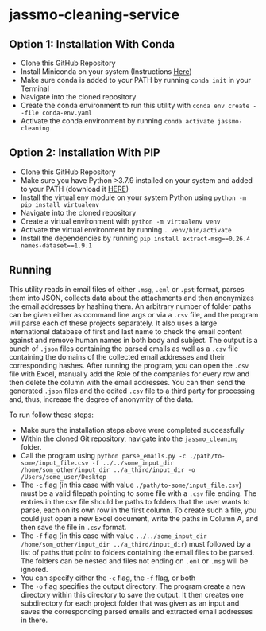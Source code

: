 # jassmo-cleaning-service

## Option 1: Installation With Conda

- Clone this GitHub Repository
- Install Miniconda on your system (Instructions [Here](https://docs.conda.io/en/latest/miniconda.html))
- Make sure conda is added to your PATH by running `conda init` in your Terminal
- Navigate into the cloned repository
- Create the conda environment to run this utility with `conda env create --file conda-env.yaml`
- Activate the conda environment by running `conda activate jassmo-cleaning`


## Option 2: Installation With PIP

- Clone this GitHub Repository
- Make sure you have Python >3.7.9 installed on your system and added to your PATH (download it [HERE](https://www.python.org/downloads/windows/))
- Install the virtual env module on your system Python using `python -m pip install virtualenv`
- Navigate into the cloned repository
- Create a virtual environment with `python -m virtualenv venv`
- Activate the virtual environment by running `. venv/bin/activate`
- Install the dependencies by running `pip install extract-msg==0.26.4 names-dataset==1.9.1`


## Running

This utility reads in email files of either `.msg`, `.eml` or `.pst` format, parses them into JSON, collects data about the attachments and then anonymizes the email addresses by hashing them. An arbitrary number of folder paths can be given either as command line args or via a `.csv` file, and the program will parse each of these projects separately. It also uses a large international database of first and last name to check the email content against and remove human names in both body and subject. The output is a bunch of `.json` files containing the parsed emails as well as a `.csv` file containing the domains of the collected email addresses and their corresponding hashes. After running the program, you can open the `.csv` file with Excel, manually add the Role of the companies for every row and then delete the column with the email addresses. You can then send the generated `.json` files and the edited `.csv` file to a third party for processing and, thus, increase the degree of anonymity of the data.

To run follow these steps:
  
- Make sure the installation steps above were completed successfully
- Within the cloned Git repository, navigate into the `jassmo_cleaning` folder.
- Call the program using `python parse_emails.py -c ./path/to-some/input_file.csv -f ../../some_input_dir /home/som_other/input_dir ../a_third/input_dir -o /Users/some_user/Desktop`
- The `-c` flag (in this case with value `./path/to-some/input_file.csv`) must be a valid filepath pointing to some file with a `.csv` file ending. The entries in the csv file should be paths to folders that the user wants to parse, each on its own row in the first column. To create such a file, you could just open a new Excel document, write the paths in Column A, and then save the file in `.csv` format.
- The `-f` flag (in this case with value `../../some_input_dir /home/som_other/input_dir ../a_third/input_dir`) must followed by a list of paths that point to folders containing the email files to be parsed. The folders can be nested and files not ending on `.eml` or `.msg` will be ignored.
- You can specify either the `-c` flag, the `-f` flag, or both
- The `-o` flag specifies the output directory. The program create a new directory within this directory to save the output. It then creates one subdirectory for each project folder that was given as an input and saves the corresponding parsed emails and extracted email addresses in there.